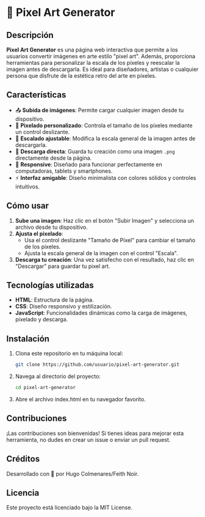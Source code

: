 # 🎨 Pixel Art Generator

## Descripción

**Pixel Art Generator** es una página web interactiva que permite a los usuarios convertir imágenes en arte estilo "pixel art". Además, proporciona herramientas para personalizar la escala de los píxeles y reescalar la imagen antes de descargarla. Es ideal para diseñadores, artistas o cualquier persona que disfrute de la estética retro del arte en píxeles.

## Características

- 📤 **Subida de imágenes**: Permite cargar cualquier imagen desde tu dispositivo.
- 🎨 **Pixelado personalizado**: Controla el tamaño de los píxeles mediante un control deslizante.
- 📏 **Escalado ajustable**: Modifica la escala general de la imagen antes de descargarla.
- 💾 **Descarga directa**: Guarda tu creación como una imagen `.png` directamente desde la página.
- 📱 **Responsive**: Diseñado para funcionar perfectamente en computadoras, tablets y smartphones.
- ⚡ **Interfaz amigable**: Diseño minimalista con colores sólidos y controles intuitivos.

## Cómo usar

1. **Sube una imagen**: Haz clic en el botón "Subir Imagen" y selecciona un archivo desde tu dispositivo.
2. **Ajusta el pixelado**:
   - Usa el control deslizante "Tamaño de Píxel" para cambiar el tamaño de los píxeles.
   - Ajusta la escala general de la imagen con el control "Escala".
3. **Descarga tu creación**: Una vez satisfecho con el resultado, haz clic en "Descargar" para guardar tu pixel art.

## Tecnologías utilizadas

- **HTML**: Estructura de la página.
- **CSS**: Diseño responsivo y estilización.
- **JavaScript**: Funcionalidades dinámicas como la carga de imágenes, pixelado y descarga.

## Instalación

1. Clona este repositorio en tu máquina local:
   ```bash
   git clone https://github.com/usuario/pixel-art-generator.git

2. Navega al directorio del proyecto:
   ```bash
   cd pixel-art-generator

3. Abre el archivo index.html en tu navegador favorito.

## Contribuciones

¡Las contribuciones son bienvenidas! Si tienes ideas para mejorar esta herramienta, no dudes en crear un issue o enviar un pull request.

## Créditos

Desarrollado con 💜 por Hugo Colmenares/Feith Noir.

## Licencia

Este proyecto está licenciado bajo la MIT License.
